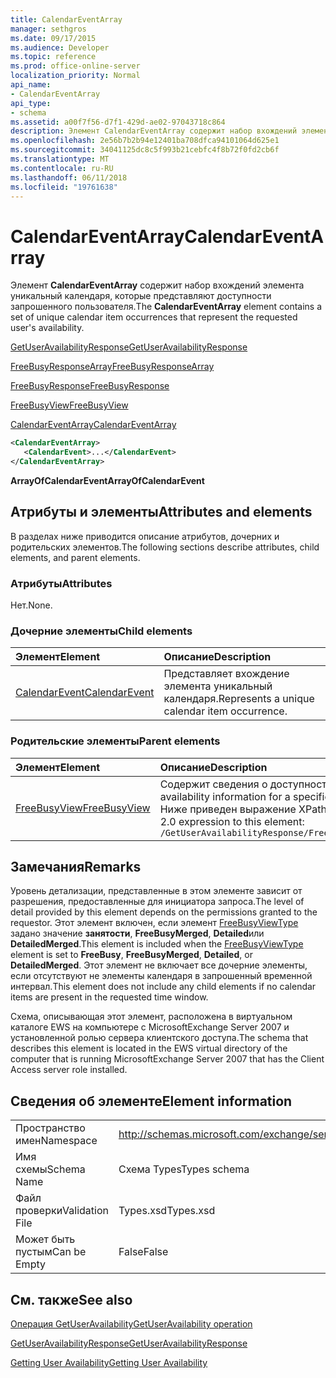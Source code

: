 ```yaml
---
title: CalendarEventArray
manager: sethgros
ms.date: 09/17/2015
ms.audience: Developer
ms.topic: reference
ms.prod: office-online-server
localization_priority: Normal
api_name:
- CalendarEventArray
api_type:
- schema
ms.assetid: a00f7f56-d7f1-429d-ae02-97043718c864
description: Элемент CalendarEventArray содержит набор вхождений элемента уникальный календаря, которые представляют доступности запрошенного пользователя.
ms.openlocfilehash: 2e56b7b2b94e12401ba708dfca94101064d625e1
ms.sourcegitcommit: 34041125dc8c5f993b21cebfc4f8b72f0fd2cb6f
ms.translationtype: MT
ms.contentlocale: ru-RU
ms.lasthandoff: 06/11/2018
ms.locfileid: "19761638"
---
```

# <a name="calendareventarray"></a><span data-ttu-id="4d53f-103">CalendarEventArray</span><span class="sxs-lookup"><span data-stu-id="4d53f-103">CalendarEventArray</span></span>

<span data-ttu-id="4d53f-104">Элемент **CalendarEventArray** содержит набор вхождений элемента уникальный календаря, которые представляют доступности запрошенного пользователя.</span><span class="sxs-lookup"><span data-stu-id="4d53f-104">The **CalendarEventArray** element contains a set of unique calendar item occurrences that represent the requested user's availability.</span></span> 
  
[<span data-ttu-id="4d53f-105">GetUserAvailabilityResponse</span><span class="sxs-lookup"><span data-stu-id="4d53f-105">GetUserAvailabilityResponse</span></span>](getuseravailabilityresponse.md)
  
[<span data-ttu-id="4d53f-106">FreeBusyResponseArray</span><span class="sxs-lookup"><span data-stu-id="4d53f-106">FreeBusyResponseArray</span></span>](freebusyresponsearray.md)
  
[<span data-ttu-id="4d53f-107">FreeBusyResponse</span><span class="sxs-lookup"><span data-stu-id="4d53f-107">FreeBusyResponse</span></span>](freebusyresponse.md)
  
[<span data-ttu-id="4d53f-108">FreeBusyView</span><span class="sxs-lookup"><span data-stu-id="4d53f-108">FreeBusyView</span></span>](freebusyview.md)
  
[<span data-ttu-id="4d53f-109">CalendarEventArray</span><span class="sxs-lookup"><span data-stu-id="4d53f-109">CalendarEventArray</span></span>](calendareventarray.md)
  
```xml
<CalendarEventArray>
   <CalendarEvent>...</CalendarEvent>
</CalendarEventArray>
```

 <span data-ttu-id="4d53f-110">**ArrayOfCalendarEvent**</span><span class="sxs-lookup"><span data-stu-id="4d53f-110">**ArrayOfCalendarEvent**</span></span>
## <a name="attributes-and-elements"></a><span data-ttu-id="4d53f-111">Атрибуты и элементы</span><span class="sxs-lookup"><span data-stu-id="4d53f-111">Attributes and elements</span></span>

<span data-ttu-id="4d53f-112">В разделах ниже приводится описание атрибутов, дочерних и родительских элементов.</span><span class="sxs-lookup"><span data-stu-id="4d53f-112">The following sections describe attributes, child elements, and parent elements.</span></span>
  
### <a name="attributes"></a><span data-ttu-id="4d53f-113">Атрибуты</span><span class="sxs-lookup"><span data-stu-id="4d53f-113">Attributes</span></span>

<span data-ttu-id="4d53f-114">Нет.</span><span class="sxs-lookup"><span data-stu-id="4d53f-114">None.</span></span>
  
### <a name="child-elements"></a><span data-ttu-id="4d53f-115">Дочерние элементы</span><span class="sxs-lookup"><span data-stu-id="4d53f-115">Child elements</span></span>

|<span data-ttu-id="4d53f-116">**Элемент**</span><span class="sxs-lookup"><span data-stu-id="4d53f-116">**Element**</span></span>|<span data-ttu-id="4d53f-117">**Описание**</span><span class="sxs-lookup"><span data-stu-id="4d53f-117">**Description**</span></span>|
|:-----|:-----|
|[<span data-ttu-id="4d53f-118">CalendarEvent</span><span class="sxs-lookup"><span data-stu-id="4d53f-118">CalendarEvent</span></span>](calendarevent.md) <br/> |<span data-ttu-id="4d53f-119">Представляет вхождение элемента уникальный календаря.</span><span class="sxs-lookup"><span data-stu-id="4d53f-119">Represents a unique calendar item occurrence.</span></span>  <br/> |
   
### <a name="parent-elements"></a><span data-ttu-id="4d53f-120">Родительские элементы</span><span class="sxs-lookup"><span data-stu-id="4d53f-120">Parent elements</span></span>

|<span data-ttu-id="4d53f-121">**Элемент**</span><span class="sxs-lookup"><span data-stu-id="4d53f-121">**Element**</span></span>|<span data-ttu-id="4d53f-122">**Описание**</span><span class="sxs-lookup"><span data-stu-id="4d53f-122">**Description**</span></span>|
|:-----|:-----|
|[<span data-ttu-id="4d53f-123">FreeBusyView</span><span class="sxs-lookup"><span data-stu-id="4d53f-123">FreeBusyView</span></span>](freebusyview.md) <br/> |<span data-ttu-id="4d53f-124">Содержит сведения о доступности для конкретного пользователя.</span><span class="sxs-lookup"><span data-stu-id="4d53f-124">Contains availability information for a specific user.</span></span>  <br/> <span data-ttu-id="4d53f-125">Ниже приведен выражение XPath 2.0 для этого элемента.</span><span class="sxs-lookup"><span data-stu-id="4d53f-125">The following is the XPath 2.0 expression to this element:</span></span>  <br/>  `/GetUserAvailabilityResponse/FreeBusyResponseArray/FreeBusyResponse/FreeBusyView` <br/> |
   
## <a name="remarks"></a><span data-ttu-id="4d53f-126">Замечания</span><span class="sxs-lookup"><span data-stu-id="4d53f-126">Remarks</span></span>

<span data-ttu-id="4d53f-127">Уровень детализации, представленные в этом элементе зависит от разрешения, предоставленные для инициатора запроса.</span><span class="sxs-lookup"><span data-stu-id="4d53f-127">The level of detail provided by this element depends on the permissions granted to the requestor.</span></span> <span data-ttu-id="4d53f-128">Этот элемент включен, если элемент [FreeBusyViewType](freebusyviewtype.md) задано значение **занятости**, **FreeBusyMerged**, **Detailed**или **DetailedMerged**.</span><span class="sxs-lookup"><span data-stu-id="4d53f-128">This element is included when the [FreeBusyViewType](freebusyviewtype.md) element is set to **FreeBusy**, **FreeBusyMerged**, **Detailed**, or **DetailedMerged**.</span></span> <span data-ttu-id="4d53f-129">Этот элемент не включает все дочерние элементы, если отсутствуют не элементы календаря в запрошенный временной интервал.</span><span class="sxs-lookup"><span data-stu-id="4d53f-129">This element does not include any child elements if no calendar items are present in the requested time window.</span></span> 
  
<span data-ttu-id="4d53f-130">Схема, описывающая этот элемент, расположена в виртуальном каталоге EWS на компьютере с MicrosoftExchange Server 2007 и установленной ролью сервера клиентского доступа.</span><span class="sxs-lookup"><span data-stu-id="4d53f-130">The schema that describes this element is located in the EWS virtual directory of the computer that is running MicrosoftExchange Server 2007 that has the Client Access server role installed.</span></span>
  
## <a name="element-information"></a><span data-ttu-id="4d53f-131">Сведения об элементе</span><span class="sxs-lookup"><span data-stu-id="4d53f-131">Element information</span></span>

|||
|:-----|:-----|
|<span data-ttu-id="4d53f-132">Пространство имен</span><span class="sxs-lookup"><span data-stu-id="4d53f-132">Namespace</span></span>  <br/> |http://schemas.microsoft.com/exchange/services/2006/types  <br/> |
|<span data-ttu-id="4d53f-133">Имя схемы</span><span class="sxs-lookup"><span data-stu-id="4d53f-133">Schema Name</span></span>  <br/> |<span data-ttu-id="4d53f-134">Схема Types</span><span class="sxs-lookup"><span data-stu-id="4d53f-134">Types schema</span></span>  <br/> |
|<span data-ttu-id="4d53f-135">Файл проверки</span><span class="sxs-lookup"><span data-stu-id="4d53f-135">Validation File</span></span>  <br/> |<span data-ttu-id="4d53f-136">Types.xsd</span><span class="sxs-lookup"><span data-stu-id="4d53f-136">Types.xsd</span></span>  <br/> |
|<span data-ttu-id="4d53f-137">Может быть пустым</span><span class="sxs-lookup"><span data-stu-id="4d53f-137">Can be Empty</span></span>  <br/> |<span data-ttu-id="4d53f-138">False</span><span class="sxs-lookup"><span data-stu-id="4d53f-138">False</span></span>  <br/> |
   
## <a name="see-also"></a><span data-ttu-id="4d53f-139">См. также</span><span class="sxs-lookup"><span data-stu-id="4d53f-139">See also</span></span>



[<span data-ttu-id="4d53f-140">Операция GetUserAvailability</span><span class="sxs-lookup"><span data-stu-id="4d53f-140">GetUserAvailability operation</span></span>](getuseravailability-operation.md)
  
[<span data-ttu-id="4d53f-141">GetUserAvailabilityResponse</span><span class="sxs-lookup"><span data-stu-id="4d53f-141">GetUserAvailabilityResponse</span></span>](getuseravailabilityresponse.md)


[<span data-ttu-id="4d53f-142">Getting User Availability</span><span class="sxs-lookup"><span data-stu-id="4d53f-142">Getting User Availability</span></span>](http://msdn.microsoft.com/library/d4133fcb-9b0f-4e6b-aadf-a389da83516a%28Office.15%29.aspx)

